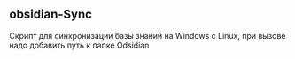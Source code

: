 ## obsidian-Sync
Скрипт для синхронизации базы знаний на Windows с Linux, при вызове надо добавить путь к папке Odsidian
